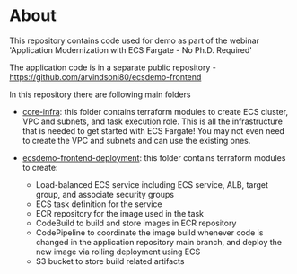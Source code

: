 # About
This repository contains code used for demo as part of the webinar 'Application Modernization with ECS Fargate - No Ph.D. Required'

The application code is in a separate public repository - https://github.com/arvindsoni80/ecsdemo-frontend 

In this repository there are following main folders
* [core-infra](https://github.com/arvindsoni80/ecs-fg-terraform-webinar-demo/tree/main/core-infra): this folder contains terraform modules to create ECS cluster, VPC and subnets, and task execution role. This is all the infrastructure that is needed to get started with ECS Fargate! You may not even need to create the VPC and subnets and can use the existing ones.


* [ecsdemo-frontend-deployment](https://github.com/arvindsoni80/ecs-fg-terraform-webinar-demo/tree/main/ecsdemo-frontend-deployment): this folder contains terraform modules to create:
  * Load-balanced ECS service including ECS service, ALB, target group, and associate security groups
  * ECS task definition for the service
  * ECR repository for the image used in the task
  * CodeBuild to build and store images in ECR repository
  * CodePipeline to coordinate the image build whenever code is changed in the application repository main branch, and deploy the new image via rolling deployment using ECS 
  * S3 bucket to store build related artifacts



